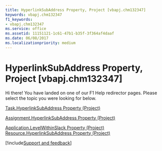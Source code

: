 ```yaml
---
title: HyperlinkSubAddress Property, Project [vbapj.chm132347]
keywords: vbapj.chm132347
f1_keywords:
- vbapj.chm132347
ms.service: office
ms.assetid: 11151121-1c61-47b1-b35f-3f364af4daaf
ms.date: 06/08/2017
ms.localizationpriority: medium
---
```



# HyperlinkSubAddress Property, Project [vbapj.chm132347]

Hi there! You have landed on one of our F1 Help redirector pages. Please select the topic you were looking for below.

[Task.HyperlinkSubAddress Property (Project)](https://msdn.microsoft.com/library/0890298d-8c66-acd2-dbc7-4233d9e82553%28Office.15%29.aspx)

[Assignment.HyperlinkSubAddress Property (Project)](https://msdn.microsoft.com/library/c26ca17d-f038-0c54-2868-4aacb381fd49%28Office.15%29.aspx)

[Application.LevelWithinSlack Property (Project)](https://msdn.microsoft.com/library/08c7a6ea-fe7d-c5c5-42b4-66940019aa0b%28Office.15%29.aspx)
[Resource.HyperlinkSubAddress Property (Project)](https://msdn.microsoft.com/library/612f25f5-6ef5-9907-1ec0-faa5ffd75ab1%28Office.15%29.aspx)

[!include[Support and feedback](~/includes/feedback-boilerplate.md)]